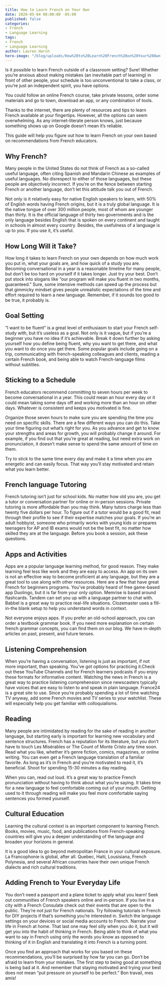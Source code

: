 ```yaml
---
title: How to Learn French on Your Own
date: 2020-05-04 08:00:00 -05:00
published: false
categories:
- French
- Language Learning
tags:
- French
- Language Learning
author: Lauren Harsh
hero-image: "/blog/uploads/How%20to%20Learn%20French%20on%20Your%20Own.png"
---
```


Is it possible to learn French outside of a classroom setting? Sure! Whether you’re anxious about making mistakes (an inevitable part of learning) in front of other people, your schedule is too unconventional to take a class, or you’re just an independent spirit, you have options.

You could follow an online French course, take private lessons, order some materials and go to town, download an app, or any combination of tools. 

Thanks to the internet, there are plenty of resources and tips to learn French available at your fingertips. However, all the options can seem overwhelming. As any internet-literate person knows, just because something shows up on Google doesn’t mean it’s reliable.

This guide will help you figure out how to learn French on your own based on recommendations from French educators. 

## Why French?

Many people in the United States do not think of French as a so-called useful language, often citing Spanish and Mandarin Chinese as examples of useful languages. No disrespect to either of those languages, but these people are objectively incorrect. If you’re on the fence between starting French or another language, don’t let this attitude talk you out of French. 

Not only is it relatively easy for native English speakers to learn, with 50% of English words having French origins, but it is a truly global language. It is the native tongue of over 300 million people, most of whom are younger than thirty. It is the official language of thirty two governments and is the only language besides English that is spoken on every continent and taught in schools in almost every country. Besides, the usefulness of a language is up to you. If you use it, it’s useful.

## How Long Will it Take? 

How long it takes to learn French on your own depends on how much work you put in, what your goals are, and how quick of a study you are. Becoming conversational in a year is a reasonable timeline for many people, but don’t be too hard on yourself if it takes longer. Just try your best. Don’t put stock into slogans like “our program will make you fluent in two months, guaranteed.” Sure, some intensive methods can speed up the process but that gimmicky mindset gives people unrealistic expectations of the time and effort required to learn a new language. Remember, if it sounds too good to be true, it probably is. 

## Goal Setting

“I want to be fluent” is a great level of enthusiasm to start your French self-study with, but it’s useless as a goal. Not only is it vague, but if you’re a beginner you have no idea if it’s achievable. Break it down further by asking yourself how you define being fluent, why you want to get there, and what you want to do once you get there. Some popular goals include going on a trip, communicating with french-speaking colleagues and clients, reading a certain French book, and being able to watch French-language films without subtitles. 

## Sticking to a Schedule

French educators recommend committing to seven hours per week to become conversational in a year. This could mean an hour every day or it could mean taking some days off and working more than an hour on other days. Whatever is consistent and keeps you motivated is fine. 

Organize those seven hours to make sure you are spending the time you need on specific skills. There are a few different ways you can do this. Take your time figuring out what’s right for you.  As you advance and get to know your strengths and areas for growth, you will probably change it around. For example, if you find out that you’re great at reading, but need extra work on pronunciation, it doesn’t make sense to spend the same amount of time on them. 

Try to stick to the same time every day and make it a time when you are energetic and can easily focus. That way you’ll stay motivated and retain what you learn better. 

## French language Tutoring
French tutoring isn’t just for school kids. No matter how old you are, you get a tutor or conversation partner for online or in-person sessions. Private tutoring is more affordable than you may think. Many tutors charge less than twenty five dollars per hour. To figure out if a tutor would be a good fit, read through their profile to see if their expertise matches your goals. If you’re an adult hobbyist, someone who primarily works with young kids or prepares teenagers for AP and IB exams would not be the best fit, no matter how skilled they are at the language. Before you book a session, ask these questions. 

## Apps and Activities

Apps are a popular language learning method, for good reason. They make learning feel less like work and they are easy to access. An app on its own is not an effective way to become proficient at any language, but they are a great tool to use along with other resources. Here are a few that have great French for beginners programs. You’ve probably heard of free game-based app Duolingo, but it is far from your only option. Memrise is based around flashcards. Tandem can set you up with a language partner to chat with. Babbel is a great way to practice real-life situations. Clozemaster uses a fill-in-the blank setup to help you understand words in context. 

Not everyone enjoys apps. If you prefer an old-school approach, you can order a textbook grammar book. If you need more explanation on certain french grammar concepts, you can find them on our blog. We have in-depth articles on past, present, and future tenses. 

## Listening Comprehension

When you’re having a conversation, listening is just as important, if not more important, than speaking. You’ve got options for practicing it.Check out these YouTube Channels and  for French learners podcasts if you enjoy these formats for informative content. Watching the news in French is a great way to practice listening comprehension since newscasters typically have voices that are easy to listen to and speak in plain language. France24 is a great site to use. Since you’re probably spending a lot of time watching TV anyway, add some French movies and TV series to your watchlist. These will especially help you get familiar with colloquialisms. 

## Reading
 
Many people are intimidated by reading for the sake of reading in another language, but starting early is important for learning new vocabulary and sentence structures. 
French has a reputation for its literature, but you don’t have to touch Les Misérables or The Count of Monte Cristo any time soon. Read what you like, whether it’s genre fiction, comics, magazines, or online writing. You can even get a French language translation of a familiar favorite. As long as it’s in French and you’re motivated to read it, it’s beneficial. Shoot for spending 15-30 minutes a day reading.
 
When you can, read out loud. It’s a great way to practice French pronunciation without having to think about what you’re saying. It takes time for a new language to feel comfortable coming out of your mouth. Getting used to it through reading will make you feel more comfortable saying sentences you formed yourself. 

## Cultural Education
 
Learning the cultural context is an important component to learning French. Books, movies, music, food, and publications from French-speaking countries will give you a deeper understanding of the language and broaden your horizons in general. 
 
It is a good idea to go beyond metropolitan France in your cultural exposure. La Francophonie is global, after all. Quebec, Haiti, Lousisiana, French Polynesia, and several African countries have their own unique French dialects and rich cultural traditions. 

 
## Adding French to Your Everyday Life
 
You don’t need a passport and a plane ticket to apply what you learn! Seek out communities of French speakers online and in-person. If you live in a city with a French Consulate check out their events that are open to the public. They’re not just for French nationals. Try following tutorials in French for DIY projects if that’s something you’re interested in. Switch the language settings on your devices or social media accounts to French. Narrate your life in French at home. That last one may feel silly when you do it, but it will get you into the habit of thinking in French. Being able to think of what you want to say in French using only the words you know as opposed to thinking of it in English and translating it into French is a turning point. 
 
Once you find an approach that works for you based on these recommendations, you’ll be surprised by how far you can go. Don’t be afraid to learn from your mistakes. The first step to being good at something is being bad at it. And remember that staying motivated and trying your best does not mean “put pressure on yourself to be perfect.” Bon travail, mes amis! 

